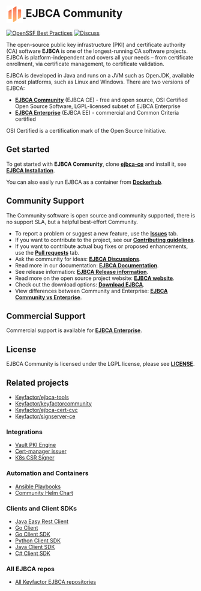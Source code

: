 <!--EJBCA Community icon -->
<h1>
    <a href="https://www.ejbca.org/">
        <img src=".github/images/community-ejbca-icon.png?raw=true)" alt="EJBCA logo" title="EJBCA" height="45" align="center"/>
    </a>
    <span>EJBCA Community</span>
</h1>

[![OpenSSF Best Practices](https://www.bestpractices.dev/projects/9419/badge)](https://www.bestpractices.dev/projects/9419)
[![Discuss](https://img.shields.io/badge/discuss-ejbca-ce?style=flat)](https://github.com/Keyfactor/ejbca-ce/discussions) 

The open-source public key infrastructure (PKI) and certificate authority (CA) software **EJBCA** is one of the longest-running CA software projects. EJBCA is platform-independent and covers all your needs – from certificate enrollment, via certificate management, to certificate validation.

EJBCA is developed in Java and runs on a JVM such as OpenJDK, available on most platforms, such as Linux and Windows. There are two versions of EJBCA:
* **[EJBCA Community](https://www.ejbca.org/)** (EJBCA CE) - free and open source, OSI Certified Open Source Software, LGPL-licensed subset of EJBCA Enterprise
* **[EJBCA Enterprise](https://www.keyfactor.com/products/ejbca-enterprise/)** (EJBCA EE) - commercial and Common Criteria certified 

OSI Certified is a certification mark of the Open Source Initiative.

## Get started 

To get started with **EJBCA Community**, clone **[ejbca-ce](https://github.com/Keyfactor/ejbca-ce)** and install it, see **[EJBCA Installation](https://docs.keyfactor.com/ejbca/latest/ejbca-installation)**. 

You can also easily run EJBCA as a container from **[Dockerhub](https://hub.docker.com/r/keyfactor/ejbca-ce)**.

## Community Support

The Community software is open source and community supported, there is no support SLA, but a helpful best-effort Community.

* To report a problem or suggest a new feature, use the **[Issues](../../issues)** tab.
* If you want to contribute to the project, see our **[Contributing guidelines](CONTRIBUTING.md)**.
* If you want to contribute actual bug fixes or proposed enhancements, use the **[Pull requests](../../pulls)** tab.
* Ask the community for ideas: **[EJBCA Discussions](https://github.com/Keyfactor/ejbca-ce/discussions)**.  
* Read more in our documentation: **[EJBCA Documentation](https://docs.keyfactor.com/ejbca/)**.
* See release information: **[EJBCA Release information](https://docs.keyfactor.com/ejbca/latest/ejbca-release-information)**. 
* Read more on the open source project website: **[EJBCA website](https://www.ejbca.org/)**.
* Check out the download options: **[Download EJBCA](https://www.ejbca.org/download)**. 
* View differences between Community and Enterprise: **[EJBCA Community vs Enterprise](https://www.ejbca.org/community-vs-enterprise/)**. 

## Commercial Support
Commercial support is available for **[EJBCA Enterprise](https://www.keyfactor.com/products/ejbca-enterprise/)**.

## License
EJBCA Community is licensed under the LGPL license, please see **[LICENSE](LICENSE)**. 

## Related projects 
* [Keyfactor/ejbca-tools](https://github.com/Keyfactor/ejbca-tools) 
* [Keyfactor/keyfactorcommunity](https://github.com/Keyfactor/keyfactorcommunity) 
* [Keyfactor/ejbca-cert-cvc](https://github.com/Keyfactor/ejbca-cert-cvc) 
* [Keyfactor/signserver-ce](https://github.com/Keyfactor/signserver-ce)

### Integrations
* [Vault PKI Engine](https://github.com/Keyfactor/ejbca-vault-pki-engine)
* [Cert-manager issuer](https://github.com/Keyfactor/ejbca-cert-manager-issuer)
* [K8s CSR Signer](https://github.com/Keyfactor/ejbca-k8s-csr-signer)

### Automation and Containers
* [Ansible Playbooks](https://github.com/Keyfactor/ansible-ejbca-signserver-playbooks) 
* [Community Helm Chart](https://github.com/Keyfactor/ejbca-community-helm)

### Clients and Client SDKs
* [Java Easy Rest Client](https://github.com/Keyfactor/ejbca-easy-rest-client)
* [Go Client](https://github.com/Keyfactor/ejbca-go-client)
* [Go Client SDK](https://github.com/Keyfactor/ejbca-go-client-sdk)
* [Python Client SDK](https://github.com/Keyfactor/ejbca-python-client-sdk)
* [Java Client SDK](https://github.com/Keyfactor/ejbca-java-client-sdk)
* [C# Client SDK](https://github.com/Keyfactor/ejbca-csharp-client-sdk)

### All EJBCA repos
* [All Keyfactor EJBCA repositories](https://github.com/orgs/Keyfactor/repositories?q=ejbca+sort%3Astars)
